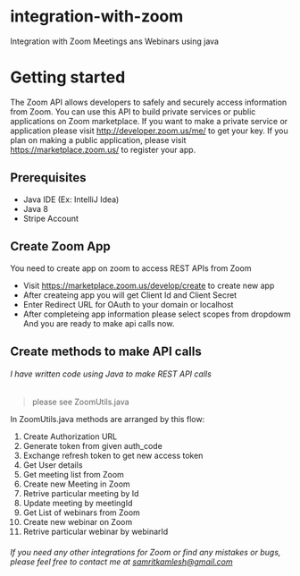 # integration-with-zoom
Integration with Zoom Meetings ans Webinars using java

# Getting started
The Zoom API allows developers to safely and securely access information from Zoom. You can use this API to build private services or public applications on Zoom marketplace. If you want to make a private service or application please visit http://developer.zoom.us/me/ to get your key. If you plan on making a public application, please visit https://marketplace.zoom.us/ to register your app.

## Prerequisites
* Java IDE (Ex: IntelliJ Idea)
* Java 8
* Stripe Account

## Create Zoom App
You need to create app on zoom to access REST APIs from Zoom
* Visit https://marketplace.zoom.us/develop/create to create new app
* After createing app you will get Client Id and Client Secret
* Enter Redirect URL for OAuth to your domain or localhost
* After completeing app information please select scopes from dropdowm
And you are ready to make api calls now.

## Create methods to make API calls
###### I have written code using Java to make REST API calls
> please see ZoomUtils.java

In ZoomUtils.java methods are arranged by this flow:
1. Create Authorization URL
2. Generate token from given auth_code 
3. Exchange refresh token to get new access token
4. Get User details 
5. Get meeting list from Zoom
6. Create new Meeting in Zoom
7. Retrive particular meeting by Id
8. Update meeting by meetingId
9. Get List of webinars from Zoom
10. Create new webinar on Zoom
11. Retrive particular webinar by webinarId

###### If you need any other integrations for Zoom or find any mistakes or bugs, please feel free to contact me at samritkamlesh@gmail.com

